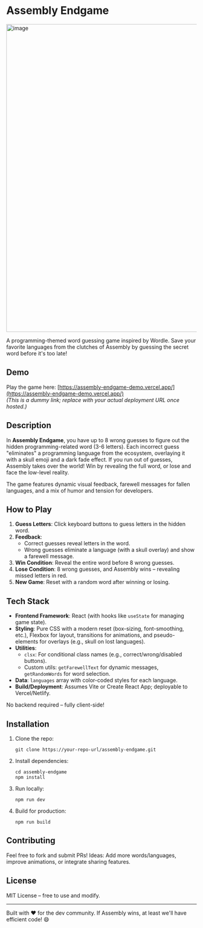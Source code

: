 # Assembly Endgame

<img width="668" height="812" alt="image" src="https://github.com/user-attachments/assets/de1ae594-b45b-4561-a442-5625a1e6984e" />

A programming-themed word guessing game inspired by Wordle. Save your favorite languages from the clutches of Assembly by guessing the secret word before it's too late!

## Demo

Play the game here: [https://assembly-endgame-demo.vercel.app/](https://assembly-endgame-demo.vercel.app/)  
*(This is a dummy link; replace with your actual deployment URL once hosted.)*

## Description

In **Assembly Endgame**, you have up to 8 wrong guesses to figure out the hidden programming-related word (3-6 letters). Each incorrect guess "eliminates" a programming language from the ecosystem, overlaying it with a skull emoji and a dark fade effect. If you run out of guesses, Assembly takes over the world! Win by revealing the full word, or lose and face the low-level reality.

The game features dynamic visual feedback, farewell messages for fallen languages, and a mix of humor and tension for developers.

## How to Play

1. **Guess Letters**: Click keyboard buttons to guess letters in the hidden word.
2. **Feedback**:
   - Correct guesses reveal letters in the word.
   - Wrong guesses eliminate a language (with a skull overlay) and show a farewell message.
3. **Win Condition**: Reveal the entire word before 8 wrong guesses.
4. **Lose Condition**: 8 wrong guesses, and Assembly wins – revealing missed letters in red.
5. **New Game**: Reset with a random word after winning or losing.

## Tech Stack

- **Frontend Framework**: React (with hooks like `useState` for managing game state).
- **Styling**: Pure CSS with a modern reset (box-sizing, font-smoothing, etc.), Flexbox for layout, transitions for animations, and pseudo-elements for overlays (e.g., skull on lost languages).
- **Utilities**:
  - `clsx`: For conditional class names (e.g., correct/wrong/disabled buttons).
  - Custom utils: `getFarewellText` for dynamic messages, `getRandomWords` for word selection.
- **Data**: `languages` array with color-coded styles for each language.
- **Build/Deployment**: Assumes Vite or Create React App; deployable to Vercel/Netlify.

No backend required – fully client-side!

## Installation

1. Clone the repo:
   ```
   git clone https://your-repo-url/assembly-endgame.git
   ```
2. Install dependencies:
   ```
   cd assembly-endgame
   npm install
   ```
3. Run locally:
   ```
   npm run dev
   ```
4. Build for production:
   ```
   npm run build
   ```

## Contributing

Feel free to fork and submit PRs! Ideas: Add more words/languages, improve animations, or integrate sharing features.

## License

MIT License – free to use and modify.

---

Built with ❤️ for the dev community. If Assembly wins, at least we'll have efficient code! 😄
